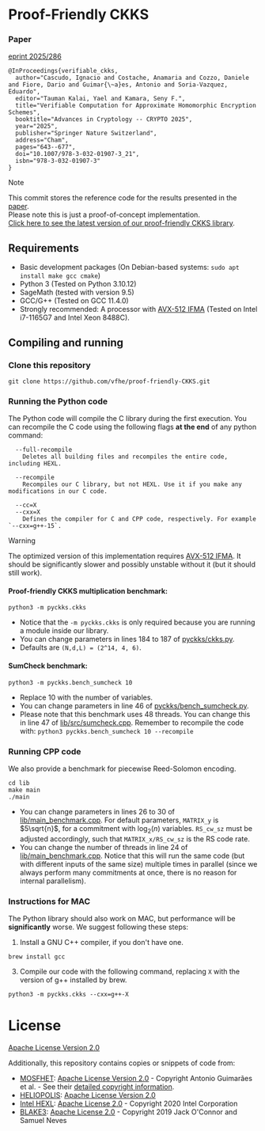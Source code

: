 # Proof-Friendly CKKS



### Paper

[eprint 2025/286](https://ia.cr/2025/286)

```
@InProceedings{verifiable_ckks,
  author="Cascudo, Ignacio and Costache, Anamaria and Cozzo, Daniele and Fiore, Dario and Guimar{\~a}es, Antonio and Soria-Vazquez, Eduardo",
  editor="Tauman Kalai, Yael and Kamara, Seny F.",
  title="Verifiable Computation for Approximate Homomorphic Encryption Schemes",
  booktitle="Advances in Cryptology -- CRYPTO 2025",
  year="2025",
  publisher="Springer Nature Switzerland",
  address="Cham",
  pages="643--677",
  doi="10.1007/978-3-032-01907-3_21",
  isbn="978-3-032-01907-3"
}
```

> [!NOTE]
> This commit stores the reference code for the results presented in the [paper](https://ia.cr/2025/286).\
> Please note this is just a proof-of-concept implementation. \
> [Click here to see the latest version of our proof-friendly CKKS library](https://github.com/vfhe/proof-friendly-CKKS).

## Requirements

- Basic development packages (On Debian-based systems: `sudo apt install make gcc cmake`)
- Python 3 (Tested on Python 3.10.12)
- SageMath (tested with version 9.5)
- GCC/G++ (Tested on GCC 11.4.0)
- Strongly recommended: A processor with [AVX-512 IFMA](https://en.wikipedia.org/wiki/Advanced_Vector_Extensions#AVX-IFMA) (Tested on Intel i7-1165G7 and Intel Xeon 8488C).

## Compiling and running

### Clone this repository

```
git clone https://github.com/vfhe/proof-friendly-CKKS.git
```

### Running the Python code


The Python code will compile the C library during the first execution. You can recompile the C code using the following flags **at the end** of any python command:
```
  --full-recompile
    Deletes all building files and recompiles the entire code, including HEXL.
```

```
  --recompile
    Recompiles our C library, but not HEXL. Use it if you make any modifications in our C code.
```

```
  --cc=X
  --cxx=X
    Defines the compiler for C and CPP code, respectively. For example `--cxx=g++-15`.
```

> [!WARNING]
> The optimized version of this implementation requires [AVX-512 IFMA](https://en.wikipedia.org/wiki/Advanced_Vector_Extensions#AVX-IFMA). It should be significantly slower and possibly unstable without it (but it should still work).

#### Proof-friendly CKKS multiplication benchmark:

```
python3 -m pyckks.ckks
```

- Notice that the `-m pyckks.ckks` is only required because you are running a module inside our library.
- You can change parameters in lines 184 to 187 of [pyckks/ckks.py](./pyckks/ckks.py). 
- Defaults are `(N,d,L) = (2^14, 4, 6)`.

#### SumCheck benchmark:
```
python3 -m pyckks.bench_sumcheck 10
```
- Replace 10 with the number of variables.
- You can change parameters in line 46 of [pyckks/bench_sumcheck.py](./pyckks/bench_sumcheck.py). 
- Please note that this benchmark uses 48 threads. You can change this in line 47 of [lib/src/sumcheck.cpp](./lib/src/sumcheck.cpp). Remember to recompile the code with:
`
python3 pyckks.bench_sumcheck 10 --recompile
`

### Running CPP code
We also provide a benchmark for piecewise Reed-Solomon encoding.
```
cd lib
make main
./main
```
- You can change parameters in lines 26 to 30 of [lib/main_benchmark.cpp](./lib/main_benchmark.cpp). For default parameters, `MATRIX_y` is $5\sqrt{n}$, for a commitment with $\log_2(n)$ variables. `RS_cw_sz` must be adjusted accordingly, such that `MATRIX_x/RS_cw_sz` is the RS code rate.
- You can change the number of threads in line 24 of [lib/main_benchmark.cpp](./lib/main_benchmark.cpp). Notice that this will run the same code (but with different inputs of the same size) multiple times in parallel (since we always perform many commitments at once, there is no reason for internal parallelism). 

### Instructions for MAC

The Python library should also work on MAC, but performance will be **significantly** worse. We suggest following these steps:
1. Install a GNU C++ compiler, if you don't have one.
  ```
brew install gcc
```
3. Compile our code with the following command, replacing `X` with the version of g++ installed by brew. 
  ```
python3 -m pyckks.ckks --cxx=g++-X
``` 

# License

[Apache License Version 2.0](./LICENSE)

Additionally, this repository contains copies or snippets of code from:

- [MOSFHET](https://github.com/antoniocgj/MOSFHET): [Apache License Version 2.0](https://github.com/antoniocgj/MOSFHET/blob/main/LICENSE) - Copyright Antonio Guimarães et al. - See their [detailed copyright information](https://github.com/antoniocgj/MOSFHET/tree/main?tab=readme-ov-file#license).
- [HELIOPOLIS](https://github.com/antoniocgj/HELIOPOLIS): [Apache License Version 2.0](https://github.com/antoniocgj/HELIOPOLIS/blob/main/LICENSE)
- [Intel HEXL](https://github.com/intel/hexl): [Apache License 2.0](https://github.com/intel/hexl/blob/development/LICENSE) - Copyright 2020 Intel Corporation
- [BLAKE3](https://github.com/BLAKE3-team/BLAKE3): [Apache License 2.0](https://github.com/BLAKE3-team/BLAKE3/blob/master/LICENSE_A2) - Copyright 2019 Jack O'Connor and Samuel Neves
